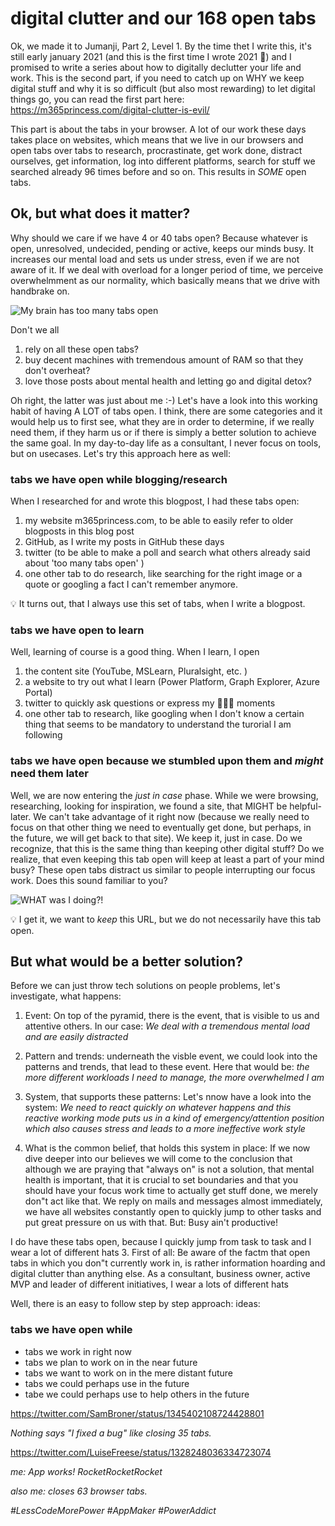 # digital clutter and our 168 open tabs

Ok, we made it to Jumanji, Part 2, Level 1. By the time thet I write this, it's still early january 2021 (and this is the first time I wrote 2021 🙌) and I promised to write a series about how to digitally declutter your life and work. This is the second part, if you need to catch up on WHY we keep digital stuff and why it is so difficult (but also most rewarding) to let digital things go, you can read the first part here: https://m365princess.com/digital-clutter-is-evil/

This part is about the tabs in your browser. A lot of our work these days takes place on websites, which means that we live in our browsers and open tabs over tabs to research, procrastinate, get work done, distract ourselves, get information, log into different platforms, search for stuff we searched already 96 times before and so on. This results in *SOME* open tabs. 

## Ok, but what does it matter? 

Why should we care if we have 4 or 40 tabs open? Because whatever is open, unresolved, undecided, pending or active, keeps our minds busy. It increases our mental load and sets us under stress, even if we are not aware of it. If we deal with overload for a longer period of time, we perceive overwhelmment as our normality, which basically means that we drive with handbrake on. 

![My brain has too many tabs open](https://github.com/LuiseFreese/blog/blob/main/media/mybrainhastoomanytabsopen.png "Don't forget to close the tabs in your brain as well")

Don't we all 
1. rely on all these open tabs?
2. buy decent machines with tremendous amount of RAM so that they don't overheat?
3. love those posts about mental health and letting go and digital detox? 

Oh right, the latter was just about me :-) Let's have a look into this working habit of having A LOT of tabs open. I think, there are some categories and it would help us to first see, what they are in order to determine, if we really need them, if they harm us or if there is simply a better solution to achieve the same goal. In my day-to-day life as a consultant, I never focus on tools, but on usecases. Let's try this approach here as well:

### tabs we have open while blogging/research

When I researched for and wrote this blogpost, I had these tabs open: 

1. my website m365princess.com, to be able to easily refer to older blogposts in this blog post
2. GitHub, as I write my posts in GitHub these days
3. twitter (to be able to make a poll and search what others already said about 'too many tabs open' )
4. one other tab to do research, like searching for the right image or a quote or googling a fact I can't remember anymore. 

💡 It turns out, that I always use this set of tabs, when I write a blogpost. 

### tabs we have open to learn

Well, learning of course is a good thing. When I learn, I open 

1. the content site (YouTube, MSLearn, Pluralsight, etc. )
2. a website to try out what I learn (Power Platform, Graph Explorer, Azure Portal)
3. twitter to quickly ask questions or express my 🤯🤯🤯 moments
4. one other tab to research, like googling when I don't know a certain thing that seems to be mandatory to understand the turorial I am following

### tabs we have open because we stumbled upon them and *might* need them later 

Well, we are now entering the *just in case* phase. While we were browsing, researching, looking for inspiration, we found a site, that MIGHT be helpful- later. We can't take advantage of it right now (because we really need to focus on that other thing we need to eventually get done, but perhaps, in the future, we will get back to that site). We keep it, just in case. Do we recognize, that this is the same thing than keeping other digital stuff? Do we realize, that even keeping this tab open will keep at least a part of your mind busy? These open tabs distract us similar to people interrupting our focus work. Does this sound familiar to you? 

![WHAT was I doing?!](https://github.com/LuiseFreese/blog/blob/main/media/focus.png "Distractions, everywhere")


💡 I get it, we want to *keep* this URL, but we do not necessarily have this tab open. 

## But what would be a better solution?

Before we can just throw tech solutions on people problems, let's investigate, what happens: 

1. Event: On top of the pyramid, there is the event, that is visible to us and attentive others. 
In our case: *We deal with a tremendous mental load and are easily distracted* 


2. Pattern and trends: underneath the visble event, we could look into the patterns and trends, that lead to these event. Here that would be: *the more different workloads I need to manage, the more overwhelmed I am*

3. System, that supports these patterns: Let's nnow have a look into the system: *We need to react quickly on whatever happens and this reactive working mode puts us in a kind of emergency/attention position which also causes stress and leads to a more ineffective work style* 

4. What is the common belief, that holds this system in place: If we now dive deeper into our believes we will come to the conclusion that although we are praying that "always on" is not a solution, that mental health is important, that it is crucial to set boundaries and that you should have your focus work time to actually get stuff done, we merely don"t act like that. We reply on mails and messages almost immediately, we have all websites constantly open to quickly jump to other tasks and put great pressure on us with that. But: Busy ain't productive!



I do have these tabs open, because I quickly jump from task to task and I wear a lot of different hats
3. First of all: Be aware of the factm that open tabs in which you don"t currently work in, is rather information hoarding and digital clutter than anything else. As a consultant, business owner, active MVP and leader of different initiatives, I wear a lots of different hats



Well, there is an easy to follow step by step approach: 
ideas: 
### tabs we have open while 
- tabs we work in right now
- tabs we plan to work on in the near future
- tabs we want to work on in the mere distant future
- tabs we could perhaps use in the future
- tabe we could perhaps use to help others in the future


https://twitter.com/SamBroner/status/1345402108724428801

*Nothing says "I fixed a bug" like closing 35 tabs.*

https://twitter.com/LuiseFreese/status/1328248036334723074

*me: App works! RocketRocketRocket*

*also me: closes 63 browser tabs.*

*#LessCodeMorePower #AppMaker #PowerAddict*




